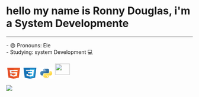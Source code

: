 <h1> hello my name is Ronny Douglas, i'm a System Developmente </h1>
<hr>
- 😄 Pronouns: Ele <br>
- Studying: system Development 💻

<br>
<div style="display: inline_block"><br>
  <img align="center" alt="Rafa-HTML" height="30" width="40" src="https://raw.githubusercontent.com/devicons/devicon/master/icons/html5/html5-original.svg">
  <img align="center" alt="Rafa-CSS" height="30" width="40" src="https://raw.githubusercontent.com/devicons/devicon/master/icons/css3/css3-original.svg">
  <img align="center" alt="Rafa-Python" height="30" width="40" src="https://raw.githubusercontent.com/devicons/devicon/master/icons/python/python-original.svg">
 <img src="https://cdn.jsdelivr.net/gh/devicons/devicon@latest/icons/java/java-original.svg" height="30" width="40">
 <br>
 <br> 
 <div>
    <a href="https://www.instagram.com/ronnydouglas021/" target="_blank"><img src="https://img.shields.io/badge/-Instagram-%23E4405F?style=for-the-badge&logo=instagram&logoColor=white" target="_blank"></a>


  </div>


